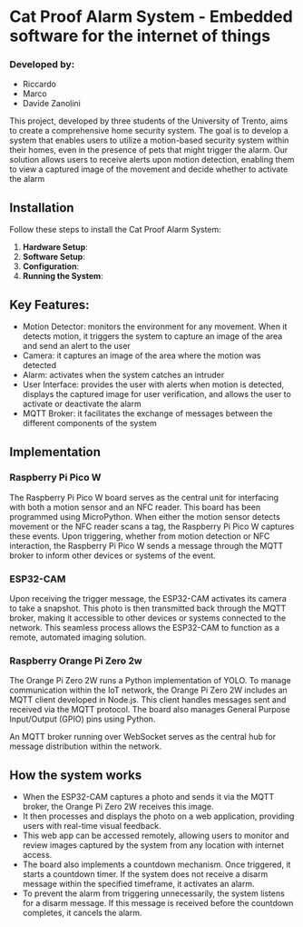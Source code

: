 # Cat Proof Alarm System - Embedded software for the internet of things

### Developed by:

- Riccardo
- Marco
- Davide Zanolini

This project, developed by three students of the University of Trento, aims to create a comprehensive home security system. 
The goal is to develop a system that enables users to utilize a motion-based security system within their homes, even in the presence of pets that might trigger the alarm. Our solution allows users to receive alerts upon motion detection, enabling them to view a captured image of the movement and decide whether to activate the alarm

## Installation

Follow these steps to install the Cat Proof Alarm System:

1. **Hardware Setup**: 
2. **Software Setup**:
3. **Configuration**:
4. **Running the System**:

## Key Features:

- Motion Detector: monitors the environment for any movement. When it detects motion, it triggers the system to capture an image of the area and send an alert to the user
- Camera: it captures an image of the area where the motion was detected
- Alarm: activates when the system catches an intruder 
- User Interface: provides the user with alerts when motion is detected, displays the captured image for user verification, and allows the user to activate or deactivate the alarm
- MQTT Broker: it facilitates the exchange of messages between the different components of the system

## Implementation

### Raspberry Pi Pico W

The Raspberry Pi Pico W board serves as the central unit for interfacing with both a motion sensor and an NFC reader. 
This board has been programmed using MicroPython.
When either the motion sensor detects movement or the NFC reader scans a tag, the Raspberry Pi Pico W captures these events.
Upon triggering, whether from motion detection or NFC interaction, the Raspberry Pi Pico W sends a message through the MQTT broker to inform other devices or systems of the event.

### ESP32-CAM

Upon receiving the trigger message, the ESP32-CAM activates its camera to take a snapshot. This photo is then transmitted back through the MQTT broker, making it accessible to other devices or systems connected to the network. This seamless process allows the ESP32-CAM to function as a remote, automated imaging solution.

### Raspberry Orange Pi Zero 2w

The Orange Pi Zero 2W runs a Python implementation of YOLO.
To manage communication within the IoT network, the Orange Pi Zero 2W includes an MQTT client developed in Node.js. This client handles messages sent and received via the MQTT protocol.
The board also manages General Purpose Input/Output (GPIO) pins using Python.

An MQTT broker running over WebSocket serves as the central hub for message distribution within the network.

## How the system works
- When the ESP32-CAM captures a photo and sends it via the MQTT broker, the Orange Pi Zero 2W receives this image. 
- It then processes and displays the photo on a web application, providing users with real-time visual feedback. 
- This web app can be accessed remotely, allowing users to monitor and review images captured by the system from any location with internet access.
- The board also implements a countdown mechanism. Once triggered, it starts a countdown timer. If the system does not receive a disarm message within the      specified timeframe, it activates an alarm. 
- To prevent the alarm from triggering unnecessarily, the system listens for a disarm message. If this message is received before the countdown completes, it cancels the alarm.
